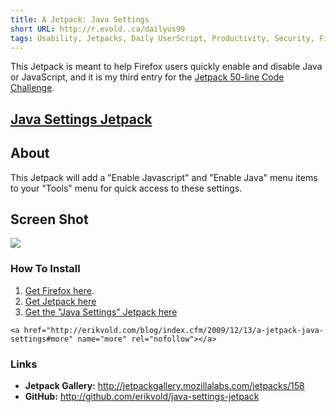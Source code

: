 ```yaml
---
title: A Jetpack: Java Settings
short URL: http://r.evold..ca/dailyus99
tags: Usability, Jetpacks, Daily UserScript, Productivity, Security, Firefox
---
```

This Jetpack is meant to help Firefox users quickly enable and disable Java or JavaScript, and it is my third entry for the <a title="Jetpack 50-line Code Challenge" rel="external" rev="vote-for" target="_blank" href="http://mozillalabs.com/jetpack/2009/11/13/jetpack-50-line-code-challenge/">Jetpack 50-line Code Challenge</a>.
</p>
<h2><a title="Java Settings Jetpack" rel="external" rev="vote-for" target="_blank" href="http://jetpackgallery.mozillalabs.com/jetpacks/158">Java Settings Jetpack</a></h2>
<h2>About</h2>
<p>
This Jetpack will add a "Enable Javascript" and "Enable Java" menu items to your "Tools" menu for quick access to these settings.
</p>
<h2>Screen Shot</h2>
<div><img src="http://jetpackgallery.mozillalabs.com/images/jetpacks/0/158/158-image-1-large.jpg"></div>
<h3>How To Install</h3>
<ol>
<li><a title="Get Firefox!" rel="external nofollow" rev="vote-for" target="_blank" href="http://getfirefox.com/">Get Firefox here</a>.</li>
<li><a title="Jetpack - AMO" rel="external nofollow" rev="vote-for" target="_blank" href="https://addons.mozilla.org/en-US/firefox/addon/12025">Get Jetpack here</a></li>
<li><a title="Java Settings - Jetpack Gallery" href="http://jetpackgallery.mozillalabs.com/jetpacks/158">Get the "Java Settings" Jetpack here</a></li>
</ol>


  	<a href="http://erikvold.com/blog/index.cfm/2009/12/13/a-jetpack-java-settings#more" name="more" rel="nofollow"></a>
		
<h3>Links</h3>
<ul>
<li><strong>Jetpack Gallery:</strong> <a title="Java Settings - Jetpack Gallery" rel="external" rev="vote-for" target="_blank" href="http://jetpackgallery.mozillalabs.com/jetpacks/158">http://jetpackgallery.mozillalabs.com/jetpacks/158</a></li>
<li><strong>GitHub:</strong> <a title="Java Settings - GitHub" rel="external" rev="vote-for" target="_blank" href="http://github.com/erikvold/java-settings-jetpack">http://github.com/erikvold/java-settings-jetpack</a></li>
</ul>
	</div>
	
<script type="text/javascript">
google_ad_client = "pub-5964377618444056";
google_ad_slot = "9885673634";
google_ad_width = 468;
google_ad_height = 60;
</script>
<script type="text/javascript" src="http://pagead2.googlesyndication.com/pagead/show_ads.js"></script><ins style="display:inline-table;border:none;height:60px;margin:0;padding:0;position:relative;visibility:visible;width:468px">
